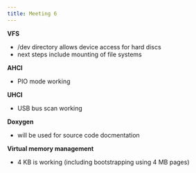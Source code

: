 ```yaml
---
title: Meeting 6
---
```


**VFS**

-   /dev directory allows device access for hard discs
-   next steps include mounting of file systems

**AHCI**

-   PIO mode working

**UHCI**

-   USB bus scan working

**Doxygen**

-   will be used for source code docmentation

**Virtual memory management**

-   4 KB is working (including bootstrapping using 4 MB pages)
